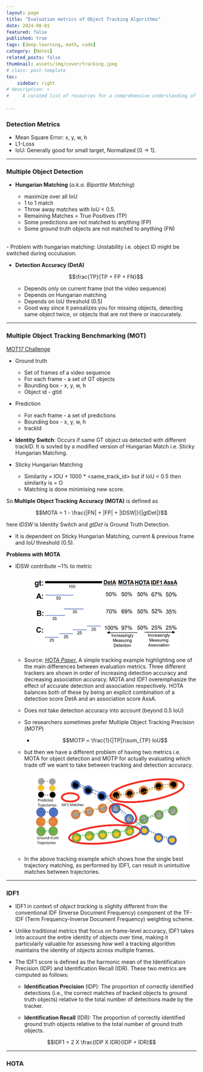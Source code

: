 ```yaml
---
layout: page
title: "Evaluation metrics of Object Tracking Algorithms"
date: 2024-08-01
featured: false
published: true
tags: [deep-learning, math, code]
category: [Notes]
related_posts: false
thumbnail: assets/img/cover/tracking.jpeg
# class: post-template
toc:
    sidebar: right
# description: >
#     A curated list of resources for a comprehensive understanding of deep learning.  

---
```


### Detection Metrics
  
- Mean Square Error: x, y, w, h
- L1-Loss
- IoU: Generally good for small target, Normalized [0 -> 1].

---

### Multiple Object Detection

- **Hungarian Matching** (*a.k.a. Bipartite Matching*)

  - maximize over all IoU
  - 1 to 1 match
  - Throw away matches with IoU < 0.5.
  - Remaining Matches = True Positives (TP)
  - Some predictions are not matched to anything (FP)
  - Some ground truth objects are not matched to anything (FN)
<br>
  - Problem with hungarian matching: Unstability i.e. object ID might be switched during occulusion.

- **Detection Accuracy (DetA)**

  $$\frac{TP}{TP + FP + FN}$$
  
  - Depends only on current frame (not the video sequence)
  - Depends on Hungarian matching
  - Depends on IoU threshold (0.5)
  - Good way since it pensalizes you for missing objects, detecting same object twice, or objects that are not there or inaccurately.

---

### Multiple Object Tracking Benchmarking (MOT)

[MOT17 Challenge](https://motchallenge.net/data/MOT17/)

- Ground truth
  - Set of frames of a video sequence
  - For each frame - a set of GT objects
  - Bounding box - x, y, w, h
  - Object id - gtld
- Prediction
  - For each frame - a set of predictions
  - Bounding box - x, y, w, h
  - trackld

- **Identity Switch**: Occurs if same GT object us detected with different trackID. It is sovled by a modified version of Hungarian Match i.e. Sticky Hungarian Matching.
- Sticky Hungarian Matching
  - Similarity = IOU + 1000 * <same_track_id> but if IoU < 0.5 then similarity is = O
  - Matching is done minimising new score.

So **Multiple Object Tracking Accuracy (MOTA)** is defined as 

$$MOTA = 1 - \frac{|FN| + |FP| + |IDSW|}{|gtDet|}$$

here $IDSW$ is Identity Switch and $gtDet$ is Ground Truth Detection.

  - It is dependent on Sticky Hungarian Matching, current & previous frame and $IoU$ threshold (0.5).

**Problems with MOTA**

- IDSW contribute ~1% to metric
  <!-- - ![](/assets/img/posts/metrics/HOTA.png) -->
    <p align="center">
    <img src="assets/img/posts/metrics/HOTA.png" alt="Description" width="400" height="200">
    </p>

  - Source: [*HOTA Paper.*](https://arxiv.org/abs/2009.07736#) A simple tracking example highlighting one of the main differences between evaluation metrics. Three different trackers are shown in order of increasing detection accuracy and decreasing association accuracy. MOTA and IDF1 overemphasize the effect of accurate detection and association respectively. HOTA balances both of these by being an explicit combination of a detection score DetA and an association score AssA.
  - Does not take detection accuracy into account (beyond 0.5 IoU)
  - So researchers sometimes prefer Multiple Object Tracking Precision (*MOTP*)
    - $$MOTP = \frac{1}{|TP|}\sum_{TP} IoU$$
  - but then we have a different problem of having two metrics i.e. MOTA for object detection and MOTP for actually evaluating which trade off we want to take between tracking and detection accuracy.




    <p align="center">
    <img src="assets/img/posts/metrics/IDF1.png" alt="Description" width="400" height="200">
    </p>

  - In the above tracking example which shows how the single best trajectory matching, as performed by IDF1, can result in unintuitive matches between trajectories.


---

### IDF1

- IDF1 in context of *object tracking* is slighlty different from the conventional IDF (Inverse Document Frequency) component of the TF-IDF (Term Frequency-Inverse Document Frequency) weighting scheme.

- Unlike traditional metrics that focus on frame-level accuracy, IDF1 takes into account the entire identity of objects over time, making it particularly valuable for assessing how well a tracking algorithm maintains the identity of objects across multiple frames.

- The IDF1 score is defined as the harmonic mean of the Identification Precision (IDP) and Identification Recall (IDR). These two metrics are computed as follows:

  - **Identification Precision** (IDP): The proportion of correctly identified detections (i.e., the correct matches of tracked objects to ground truth objects) relative to the total number of detections made by the tracker.

  - **Identification Recall** (IDR): The proportion of correctly identified ground truth objects relative to the total number of ground truth objects.

$$IDF1 = 2 X \frac{IDP X IDR}{IDP + IDR}$$

---

### HOTA